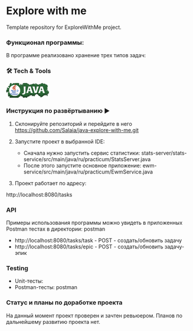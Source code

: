 # Explore with me
Template repository for ExploreWithMe project.

### Функционал программы:

В программе реализовано хранение трех типов задач:

### 🛠 Tech & Tools

<div>
      <img src="https://github.com/Salaia/icons/blob/main/green/Java.png?raw=true" title="Java" alt="Java" height="40"/>
</div>

### Инструкция по развёртыванию ▶️

1) Склонируйте репозиторий и перейдите в него
   https://github.com/Salaia/java-explore-with-me.git

2) Запустите проект в выбранной IDE: 
   * Сначала нужно запустить сервис статистики: stats-server/stats-service/src/main/java/ru/practicum/StatsServer.java
   * После этого запустите основное приложение: ewm-service/src/main/java/ru/practicum/EwmService.java

3) Проект работает по адресу:

http://localhost:8080/tasks

### API

Примеры использования программы можно увидеть в приложенных Postman тестах в директории: postman

* http://localhost:8080/tasks/task - POST - создать/обновить задачу
* http://localhost:8080/tasks/epic - POST - создать/обновить задачу-эпик

### Testing

* Unit-тесты: 
* Postman-тесты: postman

### Статус и планы по доработке проекта

На данный момент проект проверен и зачтен ревьюером. Планов по дальнейшему развитию проекта нет.
